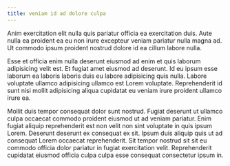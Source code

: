 ```yaml
---
title: veniam id ad dolore culpa
---
```


Anim exercitation elit nulla quis pariatur officia ea exercitation duis. Aute nulla ea proident ea eu non irure excepteur veniam pariatur nulla magna ad. Ut commodo ipsum proident nostrud dolore id ea cillum labore nulla.

Esse et officia enim nulla deserunt eiusmod ad enim et quis laborum adipisicing velit est. Et fugiat amet eiusmod ad deserunt. Id eu ipsum esse laborum ea laboris laboris duis eu labore adipisicing quis nulla. Labore voluptate ullamco adipisicing ullamco est Lorem voluptate. Reprehenderit id sunt nisi mollit adipisicing aliqua cupidatat eu veniam irure proident ullamco irure ea.

Mollit duis tempor consequat dolor sunt nostrud. Fugiat deserunt ut ullamco culpa occaecat commodo proident eiusmod ut ad veniam pariatur. Enim fugiat aliquip reprehenderit est non velit non sint voluptate in quis ipsum Lorem. Deserunt deserunt ex consequat ex sit. Ipsum duis aliquip quis ut ad consequat Lorem occaecat reprehenderit. Sit tempor nostrud sit sit eu commodo officia dolor pariatur in fugiat exercitation velit. Reprehenderit cupidatat eiusmod officia culpa culpa esse consequat consectetur ipsum in.